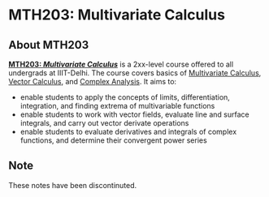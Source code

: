 # MTH203: Multivariate Calculus

## About MTH203

**[MTH203: *Multivariate Calculus*](http://techtree.iiitd.edu.in/viewDescription/filename?=MTH203)** is a 2xx-level course offered to all undergrads at IIIT-Delhi. The course covers basics of [Multivariate Calculus](https://en.wikipedia.org/wiki/Multivariable_calculus), [Vector Calculus](https://en.wikipedia.org/wiki/Vector_calculus), and [Complex Analysis](https://en.wikipedia.org/wiki/Complex_analysis). It aims to:

- enable students to apply the concepts of limits, differentiation, integration, and finding extrema of multivariable functions
- enable students to work with vector fields, evaluate line and surface integrals, and carry out vector derivate operations
- enable students to evaluate derivatives and integrals of complex functions, and determine their convergent power series

## Note

These notes have been discontinuted.
